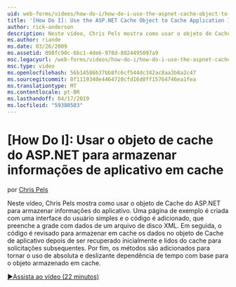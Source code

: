 ```yaml
---
uid: web-forms/videos/how-do-i/how-do-i-use-the-aspnet-cache-object-to-cache-application-information
title: '[How Do I]: Use the ASP.NET Cache Object to Cache Application Information | Microsoft Docs'
author: rick-anderson
description: Neste vídeo, Chris Pels mostra como usar o objeto de Cache do ASP.NET para armazenar informações do aplicativo. Uma página de exemplo é criada com uma interface do usuário simples um...
ms.author: riande
ms.date: 03/26/2009
ms.assetid: 098fc90c-6bc1-4de6-978d-8024495097a9
msc.legacyurl: /web-forms/videos/how-do-i/how-do-i-use-the-aspnet-cache-object-to-cache-application-information
msc.type: video
ms.openlocfilehash: 56b14586b37bb8fc6cf544dc342ac8aa3b8a2c47
ms.sourcegitcommit: 0f1119340e4464720cfd16d0ff15764746ea1fea
ms.translationtype: MT
ms.contentlocale: pt-BR
ms.lasthandoff: 04/17/2019
ms.locfileid: "59380503"
---
```

# <a name="how-do-i-use-the-aspnet-cache-object-to-cache-application-information"></a>[How Do I]: Usar o objeto de cache do ASP.NET para armazenar informações de aplicativo em cache

por [Chris Pels](https://twitter.com/chrispels)

Neste vídeo, Chris Pels mostra como usar o objeto de Cache do ASP.NET para armazenar informações do aplicativo. Uma página de exemplo é criada com uma interface do usuário simples e o código é adicionado, que preenche a grade com dados de um arquivo de disco XML. Em seguida, o código é revisado para armazenar em cache os dados no objeto de Cache de aplicativo depois de ser recuperado inicialmente e lidos do cache para solicitações subsequentes. Por fim, os métodos são adicionados para tornar o uso de absoluta e deslizante dependência de tempo com base para o objeto armazenado em cache.

[&#9654;Assista ao vídeo (22 minutos)](https://channel9.msdn.com/Blogs/ASP-NET-Site-Videos/how-do-i-use-the-aspnet-cache-object-to-cache-application-information)
